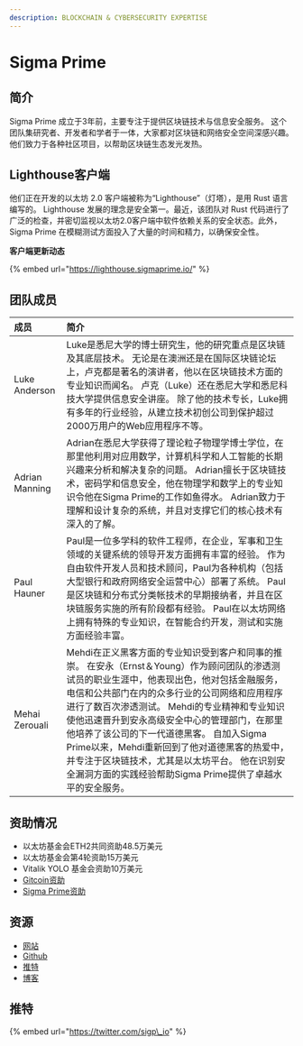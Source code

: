 ```yaml
---
description: BLOCKCHAIN & CYBERSECURITY EXPERTISE
---
```


# Sigma Prime

## 简介

Sigma Prime 成立于3年前，主要专注于提供区块链技术与信息安全服务。       这个团队集研究者、开发者和学者于一体，大家都对区块链和网络安全空间深感兴趣。他们致力于各种社区项目，以帮助区块链生态发光发热。

## Lighthouse客户端

他们正在开发的以太坊 2.0 客户端被称为“Lighthouse”（灯塔），是用 Rust 语言编写的。                                                                                                            Lighthouse 发展的理念是安全第一。最近，该团队对 Rust 代码进行了广泛的检查，并密切监视以太坊2.0客户端中软件依赖关系的安全状态。此外，Sigma Prime 在模糊测试方面投入了大量的时间和精力，以确保安全性。

**客户端更新动态**

{% embed url="https://lighthouse.sigmaprime.io/" %}

## 团队成员

| 成员 | 简介 |
| :--- | :--- |
| Luke Anderson | Luke是悉尼大学的博士研究生，他的研究重点是区块链及其底层技术。 无论是在澳洲还是在国际区块链论坛上，卢克都是著名的演讲者，他以在区块链技术方面的专业知识而闻名。 卢克（Luke）还在悉尼大学和悉尼科技大学提供信息安全讲座。 除了他的技术专长，Luke拥有多年的行业经验，从建立技术初创公司到保护超过2000万用户的Web应用程序不等。 |
| Adrian Manning | Adrian在悉尼大学获得了理论粒子物理学博士学位，在那里他利用对应用数学，计算机科学和人工智能的长期兴趣来分析和解决复杂的问题。 Adrian擅长于区块链技术，密码学和信息安全，他在物理学和数学上的专业知识令他在Sigma Prime的工作如鱼得水。 Adrian致力于理解和设计复杂的系统，并且对支撑它们的核心技术有深入的了解。 |
| Paul Hauner | Paul是一位多学科的软件工程师，在企业，军事和卫生领域的关键系统的领导开发方面拥有丰富的经验。 作为自由软件开发人员和技术顾问，Paul为各种机构（包括大型银行和政府网络安全运营中心）部署了系统。 Paul是区块链和分布式分类帐技术的早期接纳者，并且在区块链服务实施的所有阶段都有经验。 Paul在以太坊网络上拥有特殊的专业知识，在智能合约开发，测试和实施方面经验丰富。 |
| Mehai Zerouali | Mehdi在正义黑客方面的专业知识受到客户和同事的推崇。 在安永（Ernst＆Young）作为顾问团队的渗透测试员的职业生涯中，他表现出色，他对包括金融服务，电信和公共部门在内的众多行业的公司网络和应用程序进行了数百次渗透测试。 Mehdi的专业精神和专业知识使他迅速晋升到安永高级安全中心的管理部门，在那里他培养了该公司的下一代道德黑客。 自加入Sigma Prime以来，Mehdi重新回到了他对道德黑客的热爱中，并专注于区块链技术，尤其是以太坊平台。 他在识别安全漏洞方面的实践经验帮助Sigma Prime提供了卓越水平的安全服务。 |

## 资助情况

* 以太坊基金会ETH2共同资助48.5万美元
* 以太坊基金会第4轮资助15万美元
* Vitalik YOLO 基金会资助10万美元
* [Gitcoin资助](https://gitcoin.co/grants/24/prysm-by-prysmatic-labs)
* [Sigma Prime资助](https://gitcoin.co/grants/24/prysm-by-prysmatic-labs)

## 资源

* [网站](https://sigmaprime.io/)
* [Github](https://github.com/sigp/lighthouse)
* [推特](https://twitter.com/sigp_io)
* [博客](https://blog.sigmaprime.io/)

## 推特

{% embed url="https://twitter.com/sigp\_io" %}





